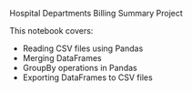 Hospital Departments Billing Summary Project

This notebook covers:

- Reading CSV files using Pandas
- Merging DataFrames
- GroupBy operations in Pandas
- Exporting DataFrames to CSV files
